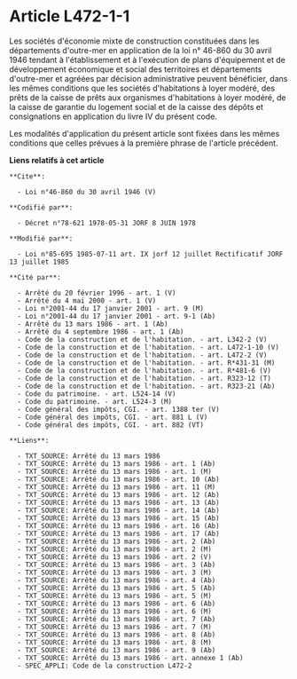 # Article L472-1-1

Les sociétés d'économie mixte de construction constituées dans les départements d'outre-mer en application de la loi n°
46-860 du 30 avril 1946 tendant à l'établissement et à l'exécution de plans d'équipement et de développement économique et
social des territoires et départements d'outre-mer et agréées par décision administrative peuvent bénéficier, dans les mêmes
conditions que les sociétés d'habitations à loyer modéré, des prêts de la caisse de prêts aux organismes d'habitations à
loyer modéré, de la caisse de garantie du logement social et de la caisse des dépôts et consignations en application du livre
IV du présent code. 

Les modalités d'application du présent article sont fixées dans les mêmes conditions que celles prévues à la première phrase
de l'article précédent.

**Liens relatifs à cet article**

	**Cite**:

	  - Loi n°46-860 du 30 avril 1946 (V)

	**Codifié par**:

	  - Décret n°78-621 1978-05-31 JORF 8 JUIN 1978

	**Modifié par**:

	  - Loi n°85-695 1985-07-11 art. IX jorf 12 juillet Rectificatif JORF 13 juillet 1985

	**Cité par**:

	  - Arrêté du 20 février 1996 - art. 1 (V)
	  - Arrêté du 4 mai 2000 - art. 1 (V)
	  - Loi n°2001-44 du 17 janvier 2001 - art. 9 (M)
	  - Loi n°2001-44 du 17 janvier 2001 - art. 9-1 (Ab)
	  - Arrêté du 13 mars 1986 - art. 1 (Ab)
	  - Arrêté du 4 septembre 1986 - art. 1 (Ab)
	  - Code de la construction et de l'habitation. - art. L342-2 (V)
	  - Code de la construction et de l'habitation. - art. L472-1-10 (V)
	  - Code de la construction et de l'habitation. - art. L472-2 (V)
	  - Code de la construction et de l'habitation. - art. R*431-31 (M)
	  - Code de la construction et de l'habitation. - art. R*481-6 (V)
	  - Code de la construction et de l'habitation. - art. R323-12 (T)
	  - Code de la construction et de l'habitation. - art. R323-21 (Ab)
	  - Code du patrimoine. - art. L524-14 (V)
	  - Code du patrimoine. - art. L524-3 (M)
	  - Code général des impôts, CGI. - art. 1388 ter (V)
	  - Code général des impôts, CGI. - art. 881 L (V)
	  - Code général des impôts, CGI. - art. 882 (VT)

	**Liens**:

	  - TXT_SOURCE: Arrêté du 13 mars 1986
	  - TXT_SOURCE: Arrêté du 13 mars 1986 - art. 1 (Ab)
	  - TXT_SOURCE: Arrêté du 13 mars 1986 - art. 1 (M)
	  - TXT_SOURCE: Arrêté du 13 mars 1986 - art. 10 (Ab)
	  - TXT_SOURCE: Arrêté du 13 mars 1986 - art. 11 (M)
	  - TXT_SOURCE: Arrêté du 13 mars 1986 - art. 12 (Ab)
	  - TXT_SOURCE: Arrêté du 13 mars 1986 - art. 13 (Ab)
	  - TXT_SOURCE: Arrêté du 13 mars 1986 - art. 14 (Ab)
	  - TXT_SOURCE: Arrêté du 13 mars 1986 - art. 15 (Ab)
	  - TXT_SOURCE: Arrêté du 13 mars 1986 - art. 16 (Ab)
	  - TXT_SOURCE: Arrêté du 13 mars 1986 - art. 17 (Ab)
	  - TXT_SOURCE: Arrêté du 13 mars 1986 - art. 2 (Ab)
	  - TXT_SOURCE: Arrêté du 13 mars 1986 - art. 2 (M)
	  - TXT_SOURCE: Arrêté du 13 mars 1986 - art. 2 (V)
	  - TXT_SOURCE: Arrêté du 13 mars 1986 - art. 3 (Ab)
	  - TXT_SOURCE: Arrêté du 13 mars 1986 - art. 3 (M)
	  - TXT_SOURCE: Arrêté du 13 mars 1986 - art. 4 (Ab)
	  - TXT_SOURCE: Arrêté du 13 mars 1986 - art. 5 (Ab)
	  - TXT_SOURCE: Arrêté du 13 mars 1986 - art. 5 (M)
	  - TXT_SOURCE: Arrêté du 13 mars 1986 - art. 6 (Ab)
	  - TXT_SOURCE: Arrêté du 13 mars 1986 - art. 6 (M)
	  - TXT_SOURCE: Arrêté du 13 mars 1986 - art. 7 (Ab)
	  - TXT_SOURCE: Arrêté du 13 mars 1986 - art. 7 (M)
	  - TXT_SOURCE: Arrêté du 13 mars 1986 - art. 8 (Ab)
	  - TXT_SOURCE: Arrêté du 13 mars 1986 - art. 8 (M)
	  - TXT_SOURCE: Arrêté du 13 mars 1986 - art. 9 (Ab)
	  - TXT_SOURCE: Arrêté du 13 mars 1986 - art. annexe 1 (Ab)
	  - SPEC_APPLI: Code de la construction L472-2
